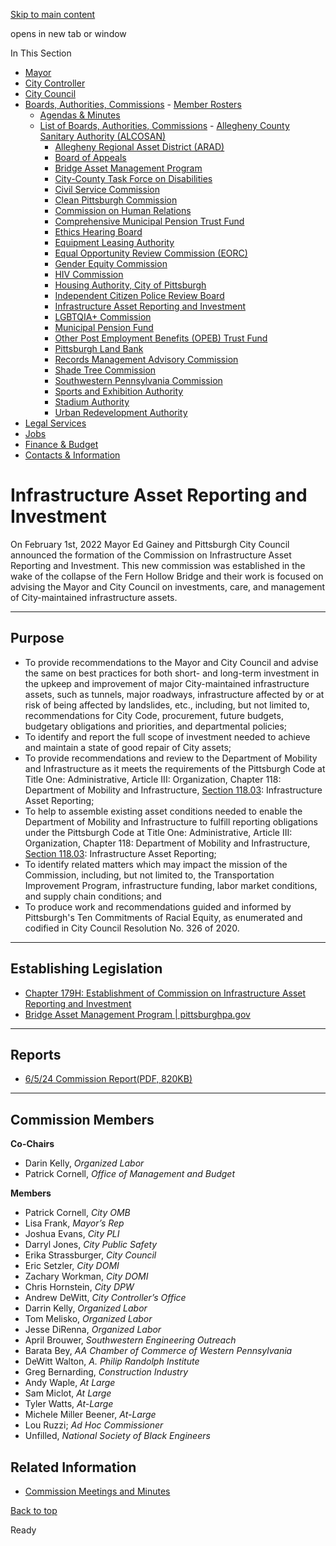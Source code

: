 [Skip to main content](https://www.pittsburghpa.gov/City-Government/Boards-Authorities-Commissions/List-of-Boards-Authorities-Commissions/Infrastructure-Asset-Reporting-and-Investment#main-content)

opens in new tab or window

In This Section

- [Mayor](https://www.pittsburghpa.gov/City-Government/Mayor)
- [City Controller](https://www.pittsburghpa.gov/City-Government/City-Controllers-Office)
- [City Council](https://www.pittsburghpa.gov/City-Government/City-Council)
- [Boards, Authorities, Commissions](https://www.pittsburghpa.gov/City-Government/Boards-Authorities-Commissions)  - [Member Rosters](https://www.pittsburghpa.gov/City-Government/Boards-Authorities-Commissions/Member-Rosters)
  - [Agendas & Minutes](https://www.pittsburghpa.gov/City-Government/Boards-Authorities-Commissions/Agendas-Minutes)
  - [List of Boards, Authorities, Commissions](https://www.pittsburghpa.gov/City-Government/Boards-Authorities-Commissions/List-of-Boards-Authorities-Commissions)    - [Allegheny County Sanitary Authority (ALCOSAN)](https://www.pittsburghpa.gov/City-Government/Boards-Authorities-Commissions/List-of-Boards-Authorities-Commissions/Allegheny-County-Sanitary-Authority-ALCOSAN)
    - [Allegheny Regional Asset District (ARAD)](https://www.pittsburghpa.gov/City-Government/Boards-Authorities-Commissions/List-of-Boards-Authorities-Commissions/Allegheny-Regional-Asset-District-ARAD)
    - [Board of Appeals](https://www.pittsburghpa.gov/City-Government/Boards-Authorities-Commissions/List-of-Boards-Authorities-Commissions/Board-of-Appeals)
    - [Bridge Asset Management Program](https://www.pittsburghpa.gov/City-Government/Boards-Authorities-Commissions/List-of-Boards-Authorities-Commissions/Bridge-Asset-Management-Program)
    - [City-County Task Force on Disabilities](https://www.pittsburghpa.gov/City-Government/Boards-Authorities-Commissions/List-of-Boards-Authorities-Commissions/City-County-Task-Force-on-Disabilities)
    - [Civil Service Commission](https://www.pittsburghpa.gov/City-Government/Boards-Authorities-Commissions/List-of-Boards-Authorities-Commissions/Civil-Service-Commission)
    - [Clean Pittsburgh Commission](https://www.pittsburghpa.gov/City-Government/Boards-Authorities-Commissions/List-of-Boards-Authorities-Commissions/Clean-Pittsburgh-Commission)
    - [Commission on Human Relations](https://www.pittsburghpa.gov/City-Government/Boards-Authorities-Commissions/List-of-Boards-Authorities-Commissions/Commission-on-Human-Relations)
    - [Comprehensive Municipal Pension Trust Fund](https://www.pittsburghpa.gov/City-Government/Boards-Authorities-Commissions/List-of-Boards-Authorities-Commissions/Comprehensive-Municipal-Pension-Trust-Fund)
    - [Ethics Hearing Board](https://www.pittsburghpa.gov/City-Government/Boards-Authorities-Commissions/List-of-Boards-Authorities-Commissions/Ethics-Hearing-Board)
    - [Equipment Leasing Authority](https://www.pittsburghpa.gov/City-Government/Boards-Authorities-Commissions/List-of-Boards-Authorities-Commissions/Equipment-Leasing-Authority)
    - [Equal Opportunity Review Commission (EORC)](https://www.pittsburghpa.gov/City-Government/Boards-Authorities-Commissions/List-of-Boards-Authorities-Commissions/Equal-Opportunity-Review-Commission-EORC)
    - [Gender Equity Commission](https://www.pittsburghpa.gov/City-Government/Boards-Authorities-Commissions/List-of-Boards-Authorities-Commissions/Gender-Equity-Commission)
    - [HIV Commission](https://www.pittsburghpa.gov/City-Government/Boards-Authorities-Commissions/List-of-Boards-Authorities-Commissions/HIV-Commission)
    - [Housing Authority, City of Pittsburgh](https://www.pittsburghpa.gov/City-Government/Boards-Authorities-Commissions/List-of-Boards-Authorities-Commissions/Housing-Authority-City-of-Pittsburgh)
    - [Independent Citizen Police Review Board](https://www.pittsburghpa.gov/City-Government/Boards-Authorities-Commissions/List-of-Boards-Authorities-Commissions/Independent-Citizen-Police-Review-Board)
    - [Infrastructure Asset Reporting and Investment](https://www.pittsburghpa.gov/City-Government/Boards-Authorities-Commissions/List-of-Boards-Authorities-Commissions/Infrastructure-Asset-Reporting-and-Investment)
    - [LGBTQIA+ Commission](https://www.pittsburghpa.gov/City-Government/Boards-Authorities-Commissions/List-of-Boards-Authorities-Commissions/LGBTQIA-Commission)
    - [Municipal Pension Fund](https://www.pittsburghpa.gov/City-Government/Boards-Authorities-Commissions/List-of-Boards-Authorities-Commissions/Municipal-Pension-Fund)
    - [Other Post Employment Benefits (OPEB) Trust Fund](https://www.pittsburghpa.gov/City-Government/Boards-Authorities-Commissions/List-of-Boards-Authorities-Commissions/Other-Post-Employment-Benefits-OPEB-Trust-Fund)
    - [Pittsburgh Land Bank](https://www.pittsburghpa.gov/City-Government/Boards-Authorities-Commissions/List-of-Boards-Authorities-Commissions/Pittsburgh-Land-Bank)
    - [Records Management Advisory Commission](https://www.pittsburghpa.gov/City-Government/Boards-Authorities-Commissions/List-of-Boards-Authorities-Commissions/Records-Management-Advisory-Commission)
    - [Shade Tree Commission](https://www.pittsburghpa.gov/City-Government/Boards-Authorities-Commissions/List-of-Boards-Authorities-Commissions/Shade-Tree-Commission)
    - [Southwestern Pennsylvania Commission](https://www.pittsburghpa.gov/City-Government/Boards-Authorities-Commissions/List-of-Boards-Authorities-Commissions/Southwestern-Pennsylvania-Commission)
    - [Sports and Exhibition Authority](https://www.pittsburghpa.gov/City-Government/Boards-Authorities-Commissions/List-of-Boards-Authorities-Commissions/Sports-and-Exhibition-Authority)
    - [Stadium Authority](https://www.pittsburghpa.gov/City-Government/Boards-Authorities-Commissions/List-of-Boards-Authorities-Commissions/Stadium-Authority)
    - [Urban Redevelopment Authority](https://www.pittsburghpa.gov/City-Government/Boards-Authorities-Commissions/List-of-Boards-Authorities-Commissions/Urban-Redevelopment-Authority)
- [Legal Services](https://www.pittsburghpa.gov/City-Government/Legal-Services)
- [Jobs](https://www.pittsburghpa.gov/City-Government/Jobs)
- [Finance & Budget](https://www.pittsburghpa.gov/City-Government/Finance-Budget)
- [Contacts & Information](https://www.pittsburghpa.gov/City-Government/Contacts-Information)

# Infrastructure Asset Reporting and Investment

On February 1st, 2022 Mayor Ed Gainey and Pittsburgh City Council announced the formation of the Commission on Infrastructure Asset Reporting and Investment. This new commission was established in the wake of the collapse of the Fern Hollow Bridge and their work is focused on advising the Mayor and City Council on investments, care, and management of City-maintained infrastructure assets.

* * *

## Purpose

- To provide recommendations to the Mayor and City Council and advise the same on best practices for both short- and long-term investment in the upkeep and improvement of major City-maintained infrastructure assets, such as tunnels, major roadways, infrastructure affected by or at risk of being affected by landslides, etc., including, but not limited to, recommendations for City Code, procurement, future budgets, budgetary obligations and priorities, and departmental policies;
- To identify and report the full scope of investment needed to achieve and maintain a state of good repair of City assets;
- To provide recommendations and review to the Department of Mobility and Infrastructure as it meets the requirements of the Pittsburgh Code at Title One: Administrative, Article III: Organization, Chapter 118: Department of Mobility and Infrastructure, [Section 118.03](https://ecode360.com/45432930): Infrastructure Asset Reporting;
- To help to assemble existing asset conditions needed to enable the Department of Mobility and Infrastructure to fulfill reporting obligations under the Pittsburgh Code at Title One: Administrative, Article III: Organization, Chapter 118: Department of Mobility and Infrastructure, [Section 118.03](https://ecode360.com/45432930): Infrastructure Asset Reporting;
- To identify related matters which may impact the mission of the Commission, including, but not limited to, the Transportation Improvement Program, infrastructure funding, labor market conditions, and supply chain conditions; and
- To produce work and recommendations guided and informed by Pittsburgh's Ten Commitments of Racial Equity, as enumerated and codified in City Council Resolution No. 326 of 2020.

* * *

## Establishing Legislation

- [Chapter 179H: Establishment of Commission on Infrastructure Asset Reporting and Investment](https://ecode360.com/45432930)
- [Bridge Asset Management Program \| pittsburghpa.gov](https://www.pittsburghpa.gov/City-Government/Boards-Authorities-Commissions/List-of-Boards-Authorities-Commissions/Bridge-Asset-Management-Program)

* * *

## Reports

- [6/5/24 Commission Report(PDF, 820KB)](https://www.pittsburghpa.gov/files/assets/city/v/1/pli/documents/25334_2024-0603_commission_on_infrastructure_-_report_2024-06-05.pdf)

* * *

## Commission Members

**Co-Chairs**

- Darin Kelly, _Organized Labor_
- Patrick Cornell, _Office of Management and Budget_

**Members**

- Patrick Cornell, _City OMB_
- Lisa Frank, _Mayor’s Rep_
- Joshua Evans, _City PLI_
- Darryl Jones, _City Public Safety_
- Erika Strassburger, _City Council_
- Eric Setzler, _City DOMI_
- Zachary Workman, _City DOMI_
- Chris Hornstein, _City DPW_
- Andrew DeWitt, _City Controller’s Office_
- Darrin Kelly, _Organized Labor_
- Tom Melisko, _Organized Labor_
- Jesse DiRenna, _Organized Labor_
- April Brouwer, _Southwestern Engineering Outreach_
- Barata Bey, _AA Chamber of Commerce of Western Pennsylvania_
- DeWitt Walton, _A. Philip Randolph Institute_
- Greg Bernarding, _Construction Industry_
- Andy Waple, _At Large_
- Sam Miclot, _At Large_
- Tyler Watts, _At-Large_
- Michele Miller Beener, _At-Large_
- Lou Ruzzi; _Ad Hoc Commissioner_
- Unfilled, _National Society of Black Engineers_

## Related Information

- [Commission Meetings and Minutes](https://www.pittsburghpa.gov/City-Government/Boards-Authorities-Commissions/List-of-Boards-Authorities-Commissions/Infrastructure-Asset-Reporting-and-Investment/Commission-Meetings-and-Minutes "Commission Meetings and Minutes")

[Back to top](https://www.pittsburghpa.gov/City-Government/Boards-Authorities-Commissions/List-of-Boards-Authorities-Commissions/Infrastructure-Asset-Reporting-and-Investment#body-top)

Ready
